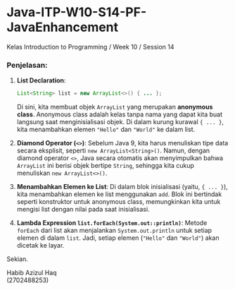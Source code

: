 # Java-ITP-W10-S14-PF-JavaEnhancement

Kelas Introduction to Programming / Week 10 / Session 14

### Penjelasan:
1. **List Declaration**:
   ```java
   List<String> list = new ArrayList<>() { ... };
   ```
   Di sini, kita membuat objek `ArrayList` yang merupakan **anonymous class**. Anonymous class adalah kelas tanpa nama yang dapat kita buat langsung saat menginisialisasi objek. Di dalam kurung kurawal `{ ... }`, kita menambahkan elemen `"Hello"` dan `"World"` ke dalam list.

2. **Diamond Operator (`<>`)**:
   Sebelum Java 9, kita harus menuliskan tipe data secara eksplisit, seperti `new ArrayList<String>()`. Namun, dengan diamond operator `<>`, Java secara otomatis akan menyimpulkan bahwa `ArrayList` ini berisi objek bertipe `String`, sehingga kita cukup menuliskan `new ArrayList<>()`.

3. **Menambahkan Elemen ke List**:
   Di dalam blok inisialisasi (yaitu, `{ ... }`), kita menambahkan elemen ke list menggunakan `add`. Blok ini bertindak seperti konstruktor untuk anonymous class, memungkinkan kita untuk mengisi list dengan nilai pada saat inisialisasi.

4. **Lambda Expression `list.forEach(System.out::println)`**:
   Metode `forEach` dari list akan menjalankan `System.out.println` untuk setiap elemen di dalam `list`. Jadi, setiap elemen (`"Hello"` dan `"World"`) akan dicetak ke layar.

Sekian.


Habib Azizul Haq  
(2702488253)
